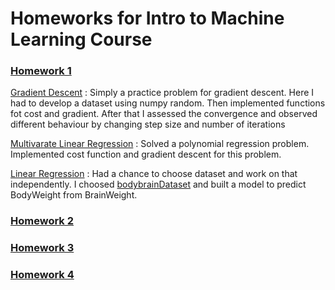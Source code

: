 # Homeworks for Intro to Machine Learning Course

### [Homework 1](https://github.com/rayansami/CS595-intro-to-machine-learning/tree/master/Homework%201)

[Gradient Descent](https://github.com/rayansami/CS595-intro-to-machine-learning/blob/master/Homework%201/gradient-descent.ipynb) : Simply a practice problem for gradient descent. Here I had to develop a dataset using numpy random. Then implemented functions fot cost and gradient. After that I assessed the convergence and observed different behaviour by changing step size and number of iterations

[Multivarate Linear Regression](https://github.com/rayansami/CS595-intro-to-machine-learning/blob/master/Homework%201/multivariate-linear-regression.ipynb) : Solved a polynomial regression problem. Implemented cost function and gradient descent for this problem.

[Linear Regression](https://github.com/rayansami/CS595-intro-to-machine-learning/blob/master/Homework%201/linear-regression.ipynb) : Had a chance to choose dataset and work on that independently. I choosed [bodybrainDataset](https://github.com/rayansami/CS595-intro-to-machine-learning/blob/master/Homework%201/bodybrainDataset.csv) and built a model to predict BodyWeight from BrainWeight.

### [Homework 2](https://github.com/rayansami/CS595-intro-to-machine-learning/tree/master/Homework%202)
### [Homework 3](https://github.com/rayansami/CS595-intro-to-machine-learning/tree/master/Homework%201)
### [Homework 4](https://github.com/rayansami/CS595-intro-to-machine-learning/tree/master/Homework%201)